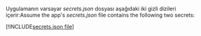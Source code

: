 <span data-ttu-id="db08e-101">Uygulamanın varsayar *secrets.json* dosyası aşağıdaki iki gizli dizileri içerir:</span><span class="sxs-lookup"><span data-stu-id="db08e-101">Assume the app's *secrets.json* file contains the following two secrets:</span></span>

[!INCLUDE[secrets.json file](secrets-json-file.md)]
